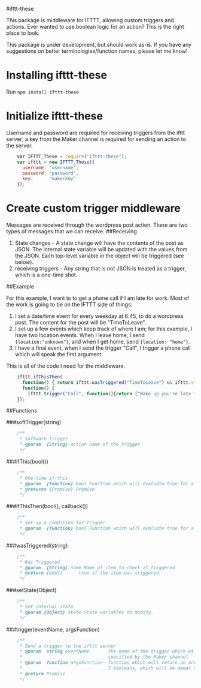#ifttt-these

This package is middleware for IFTTT, allowing custom triggers and actions. Ever wanted to use boolean logic for an action? This is the right place to look.

This package is under development, but should work as-is. If you have any suggestions on better terminologies/function names, please let me know!

# Installing ifttt-these
Run `npm install ifttt-these`

# Initialize ifttt-these

Username and password are required for receiving triggers from the ifttt server; a key from the Maker channel is required for sending an action to the server.

```javascript
    var IFTTT_These = require("ifttt-these");
    var ifttt = new IFTTT_These({
      username: "username",
      password: "password", 
      key:      "makerkey"
    });
```

# Create custom trigger middleware
Messages are received through the wordpress post action. There are two types of messages that we can receive. 
##Receiving
1. State changes - A state change will have the contents of the post as JSON. The internal state variable will be updated with the values from the JSON. Each top-level variable in the object will be triggered (see below).
2. receiving triggers - Any string that is not JSON is treated as a trigger, which is a one-time shot.

##Example


For this example, I want to to get a phone call if I am late for work. Most of the work is going to be on the IFTTT side of things:

1. I set a date/time event for every weekday at 6:45, to do a wordpress post. The content for the post will be "TimeToLeave".
2. I set up a few events which keep track of where I am; for this example, I have two location events. When I leave home, I send `{location:"unknown"}`, and when I get home, send `{location: "home"}`.
3. I have a final event, when I send the trigger "Call", I trigger a phone call which will speak the first argument.


This is all of the code I need for the middleware.

```javascript
    ifttt.ifThisThen(
      function() { return ifttt.wasTriggered("TimeToLeave") && ifttt.state.location !== "home"; },
      function() { 
        ifttt.trigger("Call", function(){return ["Wake up you're late for work."]}) 
    });
```

##Functions

###softTrigger(string)
```javascript
    /**
     * Software trigger
     * @param  {String} action name of the trigger
     */
```


###ifThis(bool()) 
```javascript
    /**
     * One-time if-this
     * @param  {function} bool Function which will evaluate true for a trigger.
     * @returns {Promise} Promise
     */
```


###ifThisThen(bool(), callback())
```javascript
    /**
     * Set up a condition for trigger
     * @param  {function} bool Function which will evaluate true for a trigger.
     */
```


###wasTriggered(string)
```javascript
    /**
     * Was Triggered
     * @param  {String} name Name of item to check if triggered
     * @return {bool}      true if the item was triggered.
     */
```

###setState(Object)
```javascript
    /**
     * Set internal state
     * @param {Object} state State variables to modify.
     */
```


###trigger(eventName, argsFunction)
```javascript
    /**
     * Send a trigger to the ifttt server 
     * @param  string eventName       the name of the trigger which will be 
     *                                specified by the Maker channel
     * @param  function argsFunction  function which will return an array of up to 
     *                                3 booleans, which will be maker values.
     * @return Promise              
     */
```
